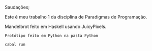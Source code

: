 Saudações;

Este é meu trabalho 1 da disciplina de Paradigmas de Programação.

Mandelbrot feito em Haskell usando JuicyPixels.

`Protótipo feito em Python na pasta Python`

```cabal run```
